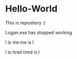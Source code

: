 # Hello-World
This is repository :)

Logan.exe has stopped working

I is me me is I

I is tired tired is I
